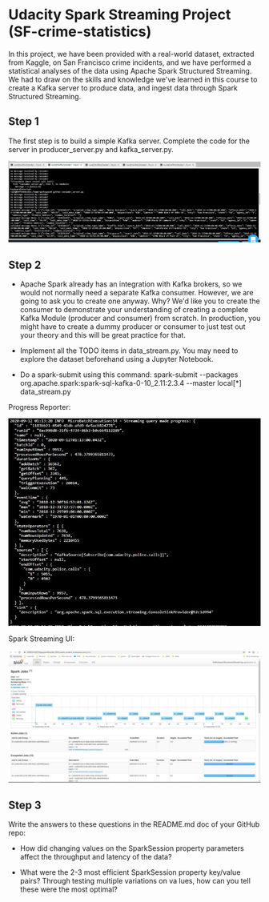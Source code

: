 # Udacity Spark Streaming Project (SF-crime-statistics)

In this project, we have been provided  with a real-world dataset, extracted from Kaggle, on San Francisco crime incidents, and we have performed  a statistical analyses of the data using Apache Spark Structured Streaming. We had to  draw on the skills and knowledge we've learned in this course to create a Kafka server to produce data, and ingest data through Spark Structured Streaming.

## Step 1
The first step is to build a simple Kafka server. Complete the code for the server in producer_server.py and kafka_server.py.

![consumer_server.py](images/consumer_server.JPG)

## Step 2
* Apache Spark already has an integration with Kafka brokers, so we would not normally need a separate Kafka consumer. However, we are going to ask you to create one anyway. Why? We'd like you to create the consumer to demonstrate your understanding of creating a complete Kafka Module (producer and consumer) from scratch. In production, you might have to create a dummy producer or consumer to just test out your theory and this will be great practice for that.

* Implement all the TODO items in data_stream.py. You may need to explore the dataset beforehand using a Jupyter Notebook.

* Do a spark-submit using this command: spark-submit --packages org.apache.spark:spark-sql-kafka-0-10_2.11:2.3.4 --master local[*] data_stream.py

Progress Reporter:

![ProgressReport](images/QueryStreamingProgress.JPG)

Spark Streaming UI:

![ image Spark UI](images/SparkUI.JPG)


## Step 3

Write the answers to these questions in the README.md doc of your GitHub repo:

* How did changing values on the SparkSession property parameters affect the throughput and latency of the data?

* What were the 2-3 most efficient SparkSession property key/value pairs? Through testing multiple variations on va lues, how can you tell these were the most optimal?

